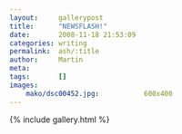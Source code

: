 ```yaml
---
layout:     gallerypost
title:      "NEWSFLASH!"
date:       2008-11-18 21:53:09
categories: writing
permalink:  ash/:title
author:     Martin
meta:
tags:       []
images:
    mako/dsc00452.jpg:           600x400
---
```


{% include gallery.html %}
